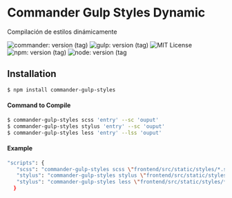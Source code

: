 # Commander Gulp Styles Dynamic

<p>Compilación de estilos dinámicamente</p>
 
![commander: version (tag)](https://img.shields.io/badge/commander-v3.0.2-blue?style=for-the-badge)
![gulp: version (tag)](https://img.shields.io/badge/gulp-v3.9.1-orange?style=for-the-badge)
![MIT License](https://img.shields.io/badge/lincense-MIT-yellow?style=for-the-badge) 
![npm: version (tag)](https://img.shields.io/badge/npm-v6.4.3-red?style=for-the-badge)
![node: version (tag](https://img.shields.io/badge/node-v8.16.0-green?style=for-the-badge) 


## Installation

```bash
$ npm install commander-gulp-styles
```


#### Command to Compile

```bash
$ commander-gulp-styles scss 'entry' --sc 'ouput' 
$ commander-gulp-styles stylus 'entry' --sc 'ouput'
$ commander-gulp-styles less 'entry' --lss 'ouput' 
```

#### Example

```bash
"scripts": {
   "scss": "commander-gulp-styles scss \"frontend/src/static/styles/*.scss\" \"frontend/src/static/styles/**/*.scss\" --sc \"docs/styles\"",
   "stylus": "commander-gulp-styles stylus \"frontend/src/static/styles/*.stylus\" \"frontend/src/static/styles/**/*.stylus\" --st \"docs/styles\"",
   "stylus": "commander-gulp-styles less \"frontend/src/static/styles/*.less\" \"frontend/src/static/styles/**/*.less\" --lss \"docs/styles\""
  }
```
